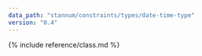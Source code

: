 ```yaml
---
data_path: "stannum/constraints/types/date-time-type"
version: "0.4"
---
```


{% include reference/class.md %}
